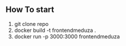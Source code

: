 ## How To start 
1. git clone repo
2. docker build -t frontendmeduza .  
3. docker run -p 3000:3000 frontendmeduza 

